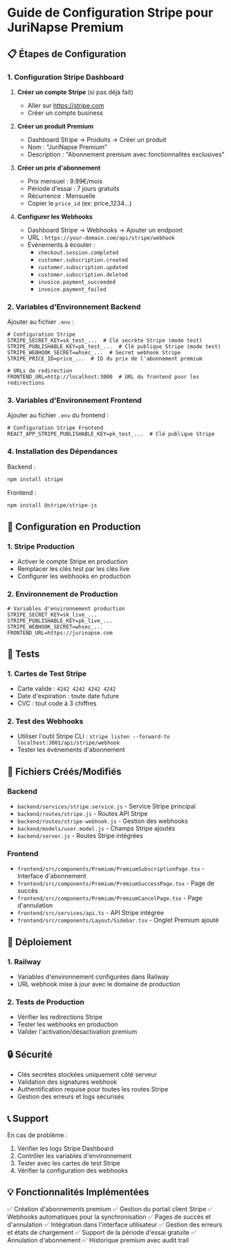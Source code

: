 # Guide de Configuration Stripe pour JuriNapse Premium

## 📋 Étapes de Configuration

### 1. Configuration Stripe Dashboard

1. **Créer un compte Stripe** (si pas déjà fait)
   - Aller sur https://stripe.com
   - Créer un compte business

2. **Créer un produit Premium**
   - Dashboard Stripe → Produits → Créer un produit
   - Nom : "JuriNapse Premium"
   - Description : "Abonnement premium avec fonctionnalités exclusives"

3. **Créer un prix d'abonnement**
   - Prix mensuel : 9.99€/mois
   - Période d'essai : 7 jours gratuits
   - Récurrence : Mensuelle
   - Copier le `price_id` (ex: price_1234...)

4. **Configurer les Webhooks**
   - Dashboard Stripe → Webhooks → Ajouter un endpoint
   - URL : `https://your-domain.com/api/stripe/webhook`
   - Événements à écouter :
     - `checkout.session.completed`
     - `customer.subscription.created`
     - `customer.subscription.updated`
     - `customer.subscription.deleted`
     - `invoice.payment_succeeded`
     - `invoice.payment_failed`

### 2. Variables d'Environnement Backend

Ajouter au fichier `.env` :

```env
# Configuration Stripe
STRIPE_SECRET_KEY=sk_test_...  # Clé secrète Stripe (mode test)
STRIPE_PUBLISHABLE_KEY=pk_test_...  # Clé publique Stripe (mode test)
STRIPE_WEBHOOK_SECRET=whsec_...  # Secret webhook Stripe
STRIPE_PRICE_ID=price_...  # ID du prix de l'abonnement premium

# URLs de redirection
FRONTEND_URL=http://localhost:3000  # URL du frontend pour les redirections
```

### 3. Variables d'Environnement Frontend

Ajouter au fichier `.env` du frontend :

```env
# Configuration Stripe Frontend
REACT_APP_STRIPE_PUBLISHABLE_KEY=pk_test_...  # Clé publique Stripe
```

### 4. Installation des Dépendances

Backend :
```bash
npm install stripe
```

Frontend :
```bash
npm install @stripe/stripe-js
```

## 🔧 Configuration en Production

### 1. Stripe Production
- Activer le compte Stripe en production
- Remplacer les clés test par les clés live
- Configurer les webhooks en production

### 2. Environnement de Production
```env
# Variables d'environnement production
STRIPE_SECRET_KEY=sk_live_...
STRIPE_PUBLISHABLE_KEY=pk_live_...
STRIPE_WEBHOOK_SECRET=whsec_...
FRONTEND_URL=https://jurinapse.com
```

## 🧪 Tests

### 1. Cartes de Test Stripe
- Carte valide : `4242 4242 4242 4242`
- Date d'expiration : toute date future
- CVC : tout code à 3 chiffres

### 2. Test des Webhooks
- Utiliser l'outil Stripe CLI : `stripe listen --forward-to localhost:3001/api/stripe/webhook`
- Tester les événements d'abonnement

## 📁 Fichiers Créés/Modifiés

### Backend
- `backend/services/stripe.service.js` - Service Stripe principal
- `backend/routes/stripe.js` - Routes API Stripe
- `backend/routes/stripe-webhook.js` - Gestion des webhooks
- `backend/models/user.model.js` - Champs Stripe ajoutés
- `backend/server.js` - Routes Stripe intégrées

### Frontend
- `frontend/src/components/Premium/PremiumSubscriptionPage.tsx` - Interface d'abonnement
- `frontend/src/components/Premium/PremiumSuccessPage.tsx` - Page de succès
- `frontend/src/components/Premium/PremiumCancelPage.tsx` - Page d'annulation
- `frontend/src/services/api.ts` - API Stripe intégrée
- `frontend/src/components/Layout/Sidebar.tsx` - Onglet Premium ajouté

## 🚀 Déploiement

### 1. Railway
- Variables d'environnement configurées dans Railway
- URL webhook mise à jour avec le domaine de production

### 2. Tests de Production
- Vérifier les redirections Stripe
- Tester les webhooks en production
- Valider l'activation/désactivation premium

## 🔒 Sécurité

- Clés secrètes stockées uniquement côté serveur
- Validation des signatures webhook
- Authentification requise pour toutes les routes Stripe
- Gestion des erreurs et logs sécurisés

## 📞 Support

En cas de problème :
1. Vérifier les logs Stripe Dashboard
2. Contrôler les variables d'environnement
3. Tester avec les cartes de test Stripe
4. Vérifier la configuration des webhooks

## 💡 Fonctionnalités Implémentées

✅ Création d'abonnements premium
✅ Gestion du portail client Stripe
✅ Webhooks automatiques pour la synchronisation
✅ Pages de succès et d'annulation
✅ Intégration dans l'interface utilisateur
✅ Gestion des erreurs et états de chargement
✅ Support de la période d'essai gratuite
✅ Annulation d'abonnement
✅ Historique premium avec audit trail
